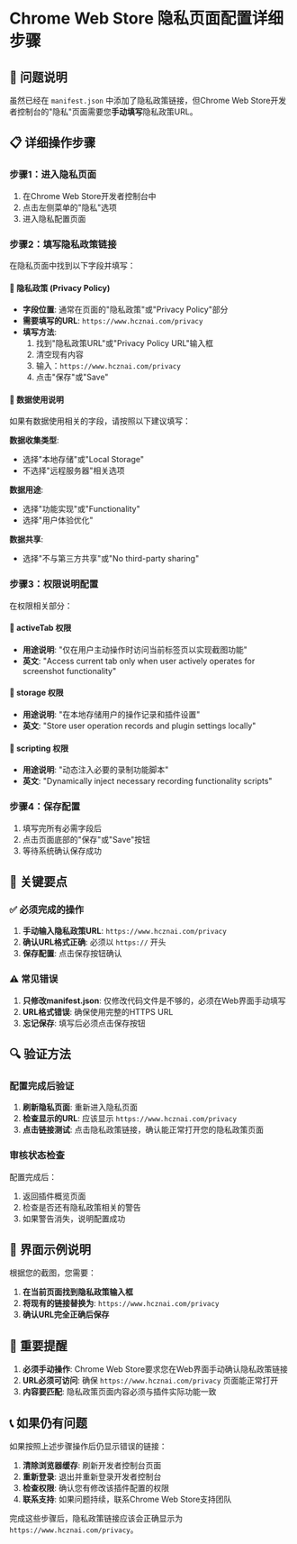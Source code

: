 # Chrome Web Store 隐私页面配置详细步骤

## 🚨 问题说明

虽然已经在 `manifest.json` 中添加了隐私政策链接，但Chrome Web Store开发者控制台的"隐私"页面需要您**手动填写**隐私政策URL。

## 📋 详细操作步骤

### 步骤1：进入隐私页面
1. 在Chrome Web Store开发者控制台中
2. 点击左侧菜单的"隐私"选项
3. 进入隐私配置页面

### 步骤2：填写隐私政策链接
在隐私页面中找到以下字段并填写：

#### 🔸 隐私政策 (Privacy Policy)
- **字段位置**: 通常在页面的"隐私政策"或"Privacy Policy"部分
- **需要填写的URL**: `https://www.hcznai.com/privacy`
- **填写方法**: 
  1. 找到"隐私政策URL"或"Privacy Policy URL"输入框
  2. 清空现有内容
  3. 输入：`https://www.hcznai.com/privacy`
  4. 点击"保存"或"Save"

#### 🔸 数据使用说明
如果有数据使用相关的字段，请按照以下建议填写：

**数据收集类型**:
- 选择"本地存储"或"Local Storage"
- 不选择"远程服务器"相关选项

**数据用途**:
- 选择"功能实现"或"Functionality"
- 选择"用户体验优化"

**数据共享**:
- 选择"不与第三方共享"或"No third-party sharing"

### 步骤3：权限说明配置
在权限相关部分：

#### 🔸 activeTab 权限
- **用途说明**: "仅在用户主动操作时访问当前标签页以实现截图功能"
- **英文**: "Access current tab only when user actively operates for screenshot functionality"

#### 🔸 storage 权限  
- **用途说明**: "在本地存储用户的操作记录和插件设置"
- **英文**: "Store user operation records and plugin settings locally"

#### 🔸 scripting 权限
- **用途说明**: "动态注入必要的录制功能脚本"
- **英文**: "Dynamically inject necessary recording functionality scripts"

### 步骤4：保存配置
1. 填写完所有必需字段后
2. 点击页面底部的"保存"或"Save"按钮
3. 等待系统确认保存成功

## 🎯 关键要点

### ✅ 必须完成的操作
1. **手动输入隐私政策URL**: `https://www.hcznai.com/privacy`
2. **确认URL格式正确**: 必须以 `https://` 开头
3. **保存配置**: 点击保存按钮确认

### ⚠️ 常见错误
1. **只修改manifest.json**: 仅修改代码文件是不够的，必须在Web界面手动填写
2. **URL格式错误**: 确保使用完整的HTTPS URL
3. **忘记保存**: 填写后必须点击保存按钮

## 🔍 验证方法

### 配置完成后验证
1. **刷新隐私页面**: 重新进入隐私页面
2. **检查显示的URL**: 应该显示 `https://www.hcznai.com/privacy`
3. **点击链接测试**: 点击隐私政策链接，确认能正常打开您的隐私政策页面

### 审核状态检查
配置完成后：
1. 返回插件概览页面
2. 检查是否还有隐私政策相关的警告
3. 如果警告消失，说明配置成功

## 📱 界面示例说明

根据您的截图，您需要：

1. **在当前页面找到隐私政策输入框**
2. **将现有的链接替换为**: `https://www.hcznai.com/privacy`
3. **确认URL完全正确后保存**

## 🚨 重要提醒

1. **必须手动操作**: Chrome Web Store要求您在Web界面手动确认隐私政策链接
2. **URL必须可访问**: 确保 `https://www.hcznai.com/privacy` 页面能正常打开
3. **内容要匹配**: 隐私政策页面内容必须与插件实际功能一致

## 📞 如果仍有问题

如果按照上述步骤操作后仍显示错误的链接：

1. **清除浏览器缓存**: 刷新开发者控制台页面
2. **重新登录**: 退出并重新登录开发者控制台
3. **检查权限**: 确认您有修改该插件配置的权限
4. **联系支持**: 如果问题持续，联系Chrome Web Store支持团队

完成这些步骤后，隐私政策链接应该会正确显示为 `https://www.hcznai.com/privacy`。